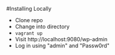 #Installing Locally

  * Clone repo
  * Change into directory
  * `vagrant up`
  * Visit http://localhost:9080/wp-admin
  * Log in using "admin" and "Passw0rd"